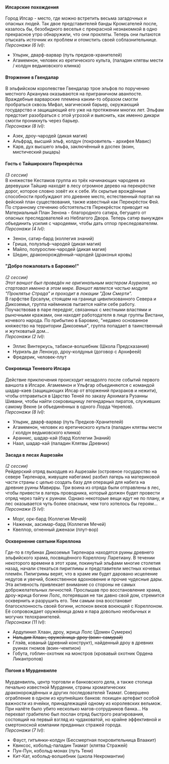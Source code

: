 #### Илсарские похождения
Город Илсар - место, где можно встретить весьма загадочных и опасных людей. Так двое представителей банды Кромсателей после, казалось бы, безобидного веселья с прекрасной незнакомкой в одно прекрасное утро обнаружили, что они прокляты. Теперь они пытаются отыскать источник их проблем и отомстить своей соблазнительнице.  
_Персонажи (6 lvl)_:
- Ульрик, дварф-варвар (путь предков-хранителей)
- Агамемнон, человек из еретического культа, (паладин клятвы мести / колдун ведьмовского клинка)

#### Вторжение в Гвендалар
В эльфийском королевстве Гвендалар трое эльфов по поручению местного Арканума оказываются на приграничном аванпосте.
Враждебные варварские племена каким-то образом смогли пробраться сквозь Мифал, магический барьер, окружающий государство и защищающий его уже на
протяжении многих лет. Эльфам предстоит разобраться с этой угрозой и выяснить, как именно дикари смогли проникнуть через барьер.  
_Персонажи (8 lvl)_:
- Азек, дроу-чародей (дикая магия)
- Альфрад, высший эльф, колдун (покровитель - архифея Мавис)
- Карв, дух высшего эльфа, заключённый в доспех (воин, мистический рыцарь)

#### Гость с Тайширского Перекрёстка
_(3 сессии)_  
В княжестве Кестамов группа из трёх начинающих чародеев из деревушки Тайшир находят в лесу огромное дерево на перекрёстке дорог, которое словно зовёт их к себе. Их скрытые врождённые способности пробуждают это древнее место, естественный портал на фейский план существования, также известный как Перекрёсток Фей. По странному стечению обстоятельств Перекрёсток приводит на Материальный План Зенона - благородного сатира, бегущего от опасных преследователей из Неблагого Двора. Теперь сатир вынужден объединить усилия с чародеями, чтобы дать отпор преследователям.  
_Персонажи (4 lvl)_:
- Зенон, сатир-бард (коллегия знаний)
- Гриша, полуэльф-чародей (дикая магия)
- Майло, полурослик-чародей (дикая магия)
- Шедин, драконорождённый-чародей (драконья кровь)

#### "Добро пожаловать в Баровию!"
_(2 сессии)_  
_Этот ваншот был проведён не оригинальным мастером Азуриона, но стартовал именно в этом мире. Ваншот является частью модуля "Проклятье Страда" и проходит в локации "Дом Смерти"._  
В гарфстве Ерсалум, стоящем на границе цивилизованного Севера и Дикоземья, группа наёмников пытается найти себе работу. Поучаствовав в паре передряг, связанных с местными властями и рыночными кражами, они находят работодателя в лице группы Вистани, кочевого народа.
По прибытию в Баровию, "недавно основанное княжество на территории Дикоземья", группа попадает в таинственный и жутковатый дом...  
_Персонажи (2 lvl)_:
- Эллис Винтеркусь, табакси-волшебник (Школа Предсказания)
- Нуриэль де Ленокур, дроу-колдунья (договор с Архифеей)
- Фредерик, человек-плут

#### Сокровища Теневого Илсара
Действие приключения происходит незадолго после событий первого ваншота в Илсаре. Агамемнон и Ульфгар объединяются с командой шадар-каев (защищающих Илсар от вторжений призраков и нежити), чтобы отправиться в Царство Теней по заказу Архимага Рузанны Шивани, чтобы найти сокровищницу легендарных пиратов, служивших самому Векне (и объединённых в одного Лорда Черепов).  
_Персонажи (8 lvl)_:
- Ульрик, дварф-варвар (путь Предков-Хранителей)
- Агамемнон, человек из еретического культа (паладин клятвы мести / колдун ведьмовского клинка)
- Араннис, шадар-кай (бард Коллегии Знаний)
- Наал, шадар-кай (паладин Клятвы Древних)

#### Засада в лесах Ашрезайи
_(2 сессии)_  
Рейдерский отряд выходцев из Ашрезайи (островное государство на севере Тирленара, живущее набегами) разбил лагерь на материковой части страны с целью создать базу для операций для набега на древние руины Мавирры. Три воина из отряда были отправлены в лес, чтобы привести в лагерь проводника, который должен будет провести отряд через тайгу к руинам. Однако некоторые вещи идут не по плану, и лес оказывается чуть более опасным, чем того хотелось бы героям...  
_Персонажи (5 lvl)_:
- Морг, орк-бард (Коллегия Мечей)
- Наженак, аасимар-бард (Коллегия Мечей)
- Квеллор, огненный дженази (плут-вор)

#### Осквернение святыни Кореллона
Где-то в глубинах Дикоземья Тирленара находятся руины древнего эльфийского храма, посвящённого Кореллону Ларетиану. В течении некоторого времени в этот храм, покинутый эльфами многие столетия назад, начали стекаться пириглимы и представители местных кочевых племён. Пилигримы верят, что в храме им будет даровано исцеление недугов и увечий, божественное вдохновение и прочие чудесные дары.  
Эта активность привлекает внимание со стороны не самых доброжелательных личностей. Прослышав про восстановление храма, дроу-жрица богини Лолс, потерявшая не так давно свой дом, стремится осквернить и разрушить его. Тем самым она восстановит благосклонность своей богини, испокон веков воюющей с Кореллоном. Её сопровождает оружейница дома и пара довольно необычных и могучих телохранителей.  
_Персонажи (11 lvl)_:
- Ардулинил Хлаан, дроу, жрица Лолс (Домен Сумерек)
- ~~Нальдия Хлаан, оружейница-дроу (воин-самурай)~~
- Глэйв, кованый (древний конструкт), найденный дроу в древних руинах гномов (воин-чемпион)
- Гобута, гоблин-охотник на монстров (кровавый охотник Ордена Ликантропов)  

#### Погоня в Мурденвилле
Мурденвилль, центр торговли и банковского дела, а также столица печально известной Мурдении, страны хроматических драконорождённых и других последователей Тиамат. Совершено ограбление в одном из крупнейших банков: похищен артефакт особой важности из ячейки, принадлежащей одному из королевских вельмож. При налёте было убито несколько магов-сотрудников банка... На перехват грабителю был послан отряд быстрого реагирования, состоящий на первый взгляд из чудаковатой, но крайне эффективной и смертоносной компании преданных стражей города.  
_Персонажи (7 lvl)_:
- Фауст, гитъянки-колдун (Бессмертная покровительница Влаакит)
- Квиксос, кобольд-паладин Тиамат (клятва Стражей)
- Пун-Пун, кобольд-монах (путь Тени)
- Кит-Кат, кобольд-волшебник (школа Некромантии)